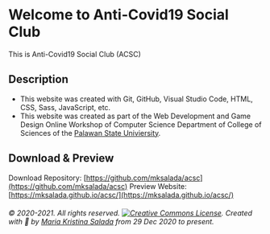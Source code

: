 # Welcome to Anti-Covid19 Social Club
This is Anti-Covid19 Social Club (ACSC)

## Description
- This website was created with Git, GitHub, Visual Studio Code, HTML, CSS, Sass, JavaScript, etc.
- This website was created as part of the Web Development and Game Design Online Workshop of Computer Science Department of College of Sciences of the [Palawan State Univiersity](http://psu.palawan.edu.ph/).

## Download & Preview
Download Repository: [https://github.com/mksalada/acsc](https://github.com/mksalada/acsc)
Preview Website: [https://mksalada.github.io/acsc/](https://mksalada.github.io/acsc/)

###### © 2020-2021. All rights reserved. [![Creative Commons License](http://creativecommons.org/licenses/by-nc/4.0/ "This work is licensed under a Creative Commons Attribution-NonCommercial 4.0 International License")](http://creativecommons.org/licenses/by-nc/4.0/). Created with 💜 by [Maria Kristina Salada](https://mksalada.webnode.com/) from 29 Dec 2020 to present.